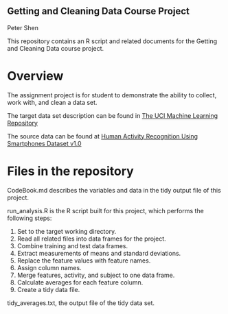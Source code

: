 ## Getting and Cleaning Data Course Project

Peter Shen

This repository contains an R script and related documents for the Getting and Cleaning Data course project.

# Overview

The assignment project is for student to demonstrate the ability to collect, work with, and clean a data set.

The target data set description can be found in [The UCI Machine Learning Repository](http://archive.ics.uci.edu/ml/datasets/Human+Activity+Recognition+Using+Smartphones)

The source data can be found at [Human Activity Recognition Using Smartphones Dataset v1.0](https://d396qusza40orc.cloudfront.net/getdata%2Fprojectfiles%2FUCI%20HAR%20Dataset.zip)

# Files in the repository

CodeBook.md describes the variables and data in the tidy output file of this project.

run_analysis.R is the R script built for this project, which performs the following steps:

1. Set to the target working directory.
2. Read all related files into data frames for the project.
3. Combine training and test data frames.
4. Extract measurements of means and standard deviations.
5. Replace the feature values with feature names.
6. Assign column names.
7. Merge features, activity, and subject to one data frame.
8. Calculate averages for each feature column.
9. Create a tidy data file.

tidy_averages.txt, the output file of the tidy data set.
